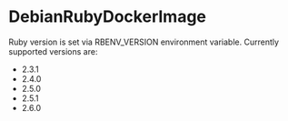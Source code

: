 # DebianRubyDockerImage

Ruby version is set via RBENV_VERSION environment variable. Currently supported versions are:
- 2.3.1
- 2.4.0
- 2.5.0
- 2.5.1
- 2.6.0
